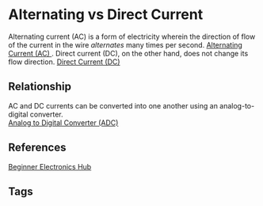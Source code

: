 # Alternating vs Direct Current 

Alternating current (AC) is a form of electricity wherein the direction of flow of the current in the wire *alternates* many times per second. [Alternating Current (AC) ](../202110281820). Direct current (DC), on the other hand, does not change its flow direction. [Direct Current (DC)](../202110281823)  

## Relationship
AC and DC currents can be converted into one another using an analog-to-digital converter.   
[Analog to Digital Converter (ADC)](../202111012251)

## References
[Beginner Electronics Hub](../202305062158)

## Tags
